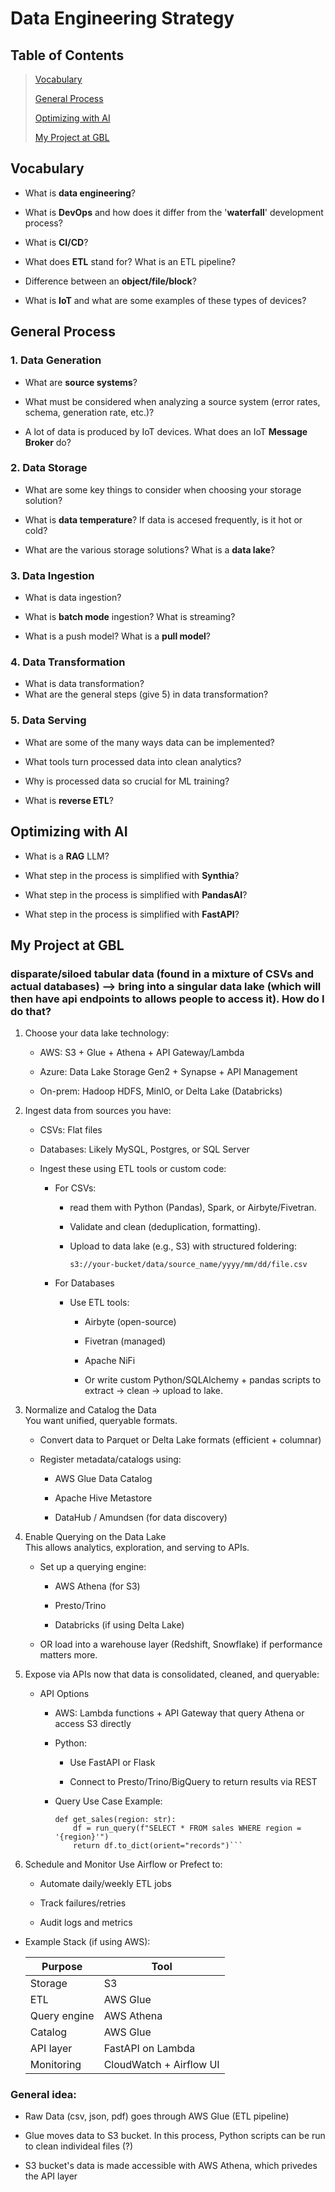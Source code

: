 # Data Engineering Strategy
## Table of Contents
>[Vocabulary](#vocabulary-to-get-used-to)
>
>[General Process](#general-process)
>
>[Optimizing with AI](#optimizing-with-ai)
>
>[My Project at GBL](#my-project-at-gbl)

## Vocabulary
- What is **data engineering**?

- What is **DevOps** and how does it differ from the '**waterfall**' development process?
- What is **CI/CD**?
- What does **ETL** stand for? What is an ETL pipeline?
- Difference between an **object/file/block**?
- What is **IoT** and what are some examples of these types of devices?

## General Process
### 1. Data Generation
- What are **source systems**?

- What must be considered when analyzing a source system (error rates, schema, generation rate, etc.)?
- A lot of data is produced by IoT devices. What does an IoT **Message Broker** do?
### 2. Data Storage
- What are some key things to consider when choosing your storage solution?

- What is **data temperature**? If data is accesed frequently, is it hot or cold?
- What are the various storage solutions? What is a **data lake**?
### 3. Data Ingestion
- What is data ingestion?

- What is **batch mode** ingestion? What is streaming?
- What is a push model? What is a **pull model**?
### 4. Data Transformation
- What is data transformation?
- What are the general steps (give 5) in data transformation?
### 5. Data Serving
- What are some of the many ways data can be implemented?

- What tools turn processed data into clean analytics?
- Why is processed data so crucial for ML training?
- What is **reverse ETL**?
## Optimizing with AI
- What is a **RAG** LLM?

- What step in the process is simplified with **Synthia**? 
- What step in the process is simplified with **PandasAI**? 
- What step in the process is simplified with **FastAPI**?

## My Project at GBL
### disparate/siloed tabular data (found in a mixture of CSVs and actual databases) --> bring into a singular data lake (which will then have api endpoints to allows people to access it). How do I do that?
1. Choose your data lake technology:

    - AWS: S3 + Glue + Athena + API Gateway/Lambda  

    - Azure: Data Lake Storage Gen2 + Synapse + API Management

    - On-prem: Hadoop HDFS, MinIO, or Delta Lake (Databricks)

2. Ingest data from sources you have:

    - CSVs: Flat files

    - Databases: Likely MySQL, Postgres, or SQL Server

    - Ingest these using ETL tools or custom code:

        - For CSVs:
            - read them with Python (Pandas), Spark, or Airbyte/Fivetran.

            - Validate and clean (deduplication, formatting).

            - Upload to data lake (e.g., S3) with structured foldering:  

                ```s3://your-bucket/data/source_name/yyyy/mm/dd/file.csv```

        - For Databases
            - Use ETL tools:

                - Airbyte (open-source)

                - Fivetran (managed)

                - Apache NiFi

                - Or write custom Python/SQLAlchemy + pandas scripts to extract → clean → upload to lake.

3. Normalize and Catalog the Data  
You want unified, queryable formats.

    - Convert data to Parquet or Delta Lake formats (efficient + columnar)

    - Register metadata/catalogs using:

        - AWS Glue Data Catalog

        - Apache Hive Metastore

        - DataHub / Amundsen (for data discovery)

4. Enable Querying on the Data Lake  
This allows analytics, exploration, and serving to APIs.

    - Set up a querying engine:

        - AWS Athena (for S3)

        - Presto/Trino

        - Databricks (if using Delta Lake)

    - OR load into a warehouse layer (Redshift, Snowflake) if performance matters more.

5. Expose via APIs now that data is consolidated, cleaned, and queryable:

    - API Options
        - AWS: Lambda functions + API Gateway that query Athena or access S3 directly

        - Python:

            - Use FastAPI or Flask

            - Connect to Presto/Trino/BigQuery to return results via REST

        - Query Use Case Example:

            ```@app.get("/sales/{region}")
            def get_sales(region: str):
                df = run_query(f"SELECT * FROM sales WHERE region = '{region}'")
                return df.to_dict(orient="records")```
6. Schedule and Monitor
Use Airflow or Prefect to:

    - Automate daily/weekly ETL jobs

    - Track failures/retries

    - Audit logs and metrics

- Example Stack (if using AWS):  

    | Purpose	 | Tool                  |
    |------------|-----------------------|
    |Storage	 | S3                    |
    |ETL	     |AWS Glue               |
    |Query engine|	AWS Athena           |
    |Catalog     |AWS Glue               |
    |API layer	 |FastAPI on Lambda      |  
    |Monitoring	 |CloudWatch + Airflow UI|  

### General idea:
- Raw Data (csv, json, pdf) goes through AWS Glue (ETL pipeline)

- Glue moves data to S3 bucket. In this process, Python scripts can be run to clean individeal files (?)
- S3 bucket's data is made accessible with AWS Athena, which privedes the API layer